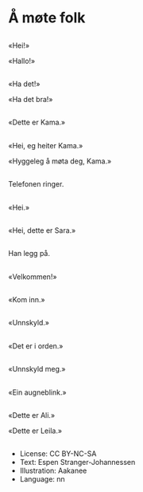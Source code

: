 # Å møte folk

##
«Hei!»

«Hallo!»

##
«Ha det!»

«Ha det bra!»

##
«Dette er Kama.»

##
«Hei, eg heiter Kama.»

«Hyggeleg å møta deg, Kama.»

##
Telefonen ringer.

##
«Hei.»

##
«Hei, dette er Sara.»

##
Han legg på.

##
«Velkommen!»

##
«Kom inn.»

##
«Unnskyld.»

##
«Det er i orden.»

##
«Unnskyld meg.»

##
«Ein augneblink.»

##
«Dette er Ali.»

«Dette er Leila.»

##
* License: CC BY-NC-SA
* Text: Espen Stranger-Johannessen
* Illustration: Aakanee
* Language: nn
